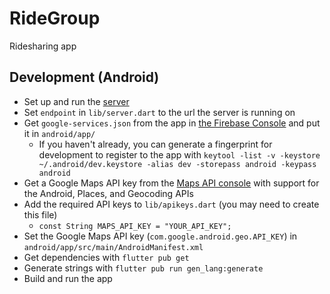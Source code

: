 # RideGroup

Ridesharing app


## Development (Android)

- Set up and run the [server](https://github.com/git-uname/ride_group_server)
- Set `endpoint` in `lib/server.dart` to the url the server is running on
- Get `google-services.json` from the app in [the Firebase Console](https://console.firebase.google.com) and put it in `android/app/`
    - If you haven't already, you can generate a fingerprint for development to register to the app with `keytool -list -v -keystore ~/.android/dev.keystore -alias dev -storepass android -keypass android`
- Get a Google Maps API key from the [Maps API console](https://console.cloud.google.com/google/maps-apis/overview) with support for the Android, Places, and Geocoding APIs
- Add the required API keys to `lib/apikeys.dart` (you may need to create this file)
    - `const String MAPS_API_KEY = "YOUR_API_KEY";`
- Set the Google Maps API key (`com.google.android.geo.API_KEY`) in `android/app/src/main/AndroidManifest.xml`
- Get dependencies with `flutter pub get`
- Generate strings with `flutter pub run gen_lang:generate`
- Build and run the app

